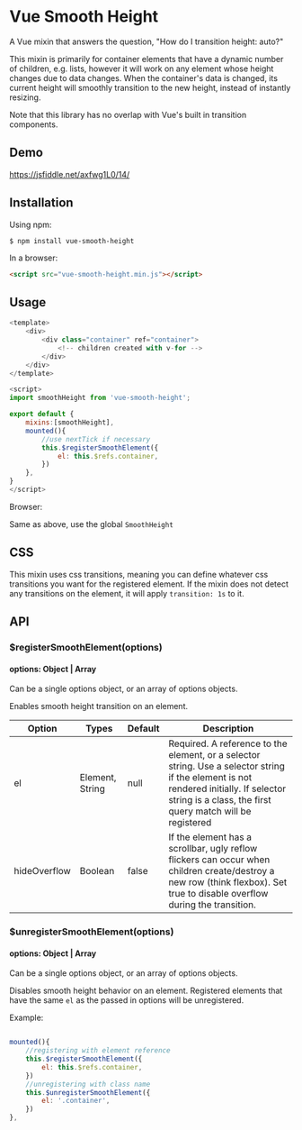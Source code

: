 
# Vue Smooth Height
A Vue mixin that answers the question, "How do I transition height: auto?"

This mixin is primarily for container elements that have a dynamic number of children, e.g. lists, however it will work on any element whose height changes due to data changes.  When the container's data is changed, its current height will smoothly transition to the new height, instead of instantly resizing.


Note that this library has no overlap with Vue's built in transition components.

## Demo
https://jsfiddle.net/axfwg1L0/14/

## Installation

Using npm:
```shell
$ npm install vue-smooth-height
```

In a browser:
```html
<script src="vue-smooth-height.min.js"></script>
```

## Usage


```javascript
<template>
    <div>
        <div class="container" ref="container">
            <!-- children created with v-for -->
        </div>
    </div>
</template>

<script>
import smoothHeight from 'vue-smooth-height';

export default {
    mixins:[smoothHeight],
    mounted(){
        //use nextTick if necessary
        this.$registerSmoothElement({
            el: this.$refs.container,
        })
    },
}
</script>
```

Browser:

Same as above, use the global `SmoothHeight`

## CSS
This mixin uses css transitions, meaning you can define whatever css transitions you want for the registered element. If the mixin does not detect any transitions on the element, it will apply `transition: 1s` to it.

## API
### $registerSmoothElement(options)
#### options: Object | Array

Can be a single options object,
or an array of options objects.

Enables smooth height transition on an element.


**Option**|**Types**|**Default**|**Description**
-----|-----|-----|-----
el|Element, String|null|Required. A reference to the element, or a selector string. Use a selector string if the element is not rendered initially. If selector string is a class, the first query match will be registered
hideOverflow|Boolean|false|If the element has a scrollbar, ugly reflow flickers can occur when children create/destroy a new row (think flexbox). Set true to disable overflow during the transition.


### $unregisterSmoothElement(options)
#### options: Object | Array

Can be a single options object,
or an array of options objects.

Disables smooth height behavior on an element. Registered elements that have the same `el` as the passed in options will be unregistered. 

Example:


```javascript

mounted(){
    //registering with element reference
    this.$registerSmoothElement({
        el: this.$refs.container,
    })
    //unregistering with class name
    this.$unregisterSmoothElement({
        el: '.container',
    })
},

```